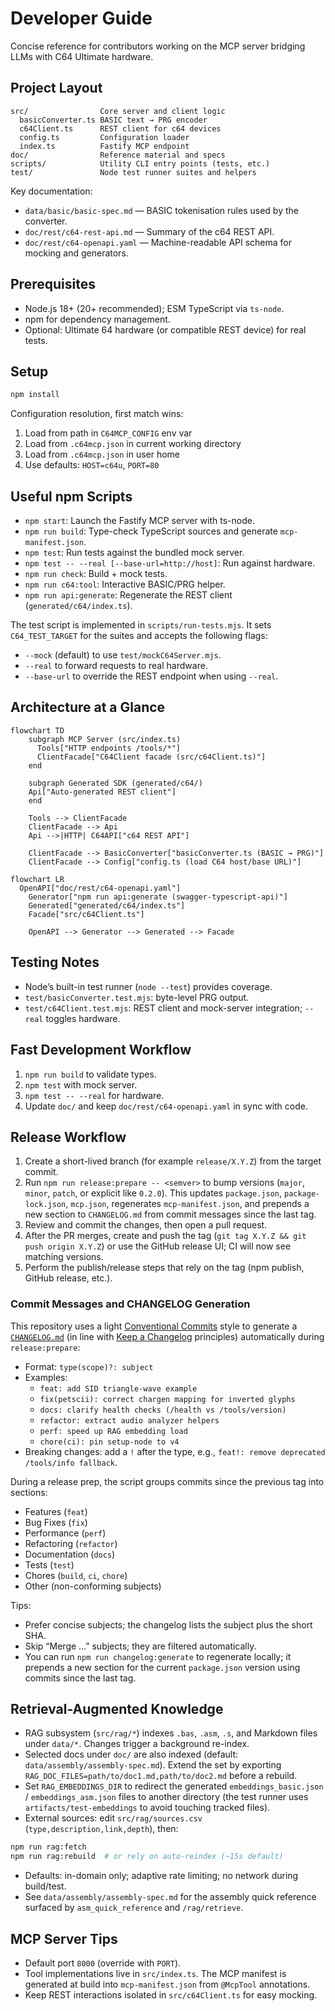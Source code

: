 # Developer Guide

Concise reference for contributors working on the MCP server bridging LLMs with C64 Ultimate hardware.

## Project Layout

```
src/                Core server and client logic
  basicConverter.ts BASIC text → PRG encoder
  c64Client.ts      REST client for c64 devices
  config.ts         Configuration loader
  index.ts          Fastify MCP endpoint
doc/                Reference material and specs
scripts/            Utility CLI entry points (tests, etc.)
test/               Node test runner suites and helpers
```

Key documentation:
- `data/basic/basic-spec.md` — BASIC tokenisation rules used by the converter.
- `doc/rest/c64-rest-api.md` — Summary of the c64 REST API.
- `doc/rest/c64-openapi.yaml` — Machine-readable API schema for mocking and generators.

## Prerequisites

- Node.js 18+ (20+ recommended); ESM TypeScript via `ts-node`.
- npm for dependency management.
- Optional: Ultimate 64 hardware (or compatible REST device) for real tests.

## Setup

```bash
npm install
```

Configuration resolution, first match wins:

1. Load from path in `C64MCP_CONFIG` env var
2. Load from `.c64mcp.json` in current working directory
3. Load from `.c64mcp.json` in user home
4. Use defaults: `HOST=c64u`, `PORT=80`

## Useful npm Scripts

- `npm start`: Launch the Fastify MCP server with ts-node.
- `npm run build`: Type-check TypeScript sources and generate `mcp-manifest.json`.
- `npm test`: Run tests against the bundled mock server.
- `npm test -- --real [--base-url=http://host]`: Run against hardware.
- `npm run check`: Build + mock tests.
- `npm run c64:tool`: Interactive BASIC/PRG helper.
- `npm run api:generate`: Regenerate the REST client (`generated/c64/index.ts`).

The test script is implemented in `scripts/run-tests.mjs`. It sets `C64_TEST_TARGET` for the suites and accepts the following flags:
- `--mock` (default) to use `test/mockC64Server.mjs`.
- `--real` to forward requests to real hardware.
- `--base-url` to override the REST endpoint when using `--real`.

## Architecture at a Glance

```mermaid
flowchart TD
    subgraph MCP Server (src/index.ts)
      Tools["HTTP endpoints /tools/*"]
      ClientFacade["C64Client facade (src/c64Client.ts)"]
    end

    subgraph Generated SDK (generated/c64/)
    Api["Auto-generated REST client"]
    end

    Tools --> ClientFacade
    ClientFacade --> Api
    Api -->|HTTP| C64API["c64 REST API"]

    ClientFacade --> BasicConverter["basicConverter.ts (BASIC → PRG)"]
    ClientFacade --> Config["config.ts (load C64 host/base URL)"]
```

```mermaid
flowchart LR
  OpenAPI["doc/rest/c64-openapi.yaml"]
    Generator["npm run api:generate (swagger-typescript-api)"]
    Generated["generated/c64/index.ts"]
    Facade["src/c64Client.ts"]

    OpenAPI --> Generator --> Generated --> Facade
```

## Testing Notes

- Node’s built-in test runner (`node --test`) provides coverage.
- `test/basicConverter.test.mjs`: byte-level PRG output.
- `test/c64Client.test.mjs`: REST client and mock-server integration; `--real` toggles hardware.

## Fast Development Workflow

1. `npm run build` to validate types.
2. `npm test` with mock server.
3. `npm test -- --real` for hardware.
4. Update `doc/` and keep `doc/rest/c64-openapi.yaml` in sync with code.

## Release Workflow

1. Create a short-lived branch (for example `release/X.Y.Z`) from the target commit.
2. Run `npm run release:prepare -- <semver>` to bump versions (`major`, `minor`, `patch`, or explicit like `0.2.0`). This updates `package.json`, `package-lock.json`, `mcp.json`, regenerates `mcp-manifest.json`, and prepends a new section to `CHANGELOG.md` from commit messages since the last tag.
3. Review and commit the changes, then open a pull request.
4. After the PR merges, create and push the tag (`git tag X.Y.Z && git push origin X.Y.Z`) or use the GitHub release UI; CI will now see matching versions.
5. Perform the publish/release steps that rely on the tag (npm publish, GitHub release, etc.).

### Commit Messages and CHANGELOG Generation

This repository uses a light [Conventional Commits](https://www.conventionalcommits.org) style to generate a [`CHANGELOG.md`](https://github.com/chrisgleissner/c64-mcp/blob/main/CHANGELOG.md) (in line with [Keep a Changelog](https://keepachangelog.com/) principles) automatically during `release:prepare`:

- Format: `type(scope)?: subject`
- Examples:
  - `feat: add SID triangle-wave example`
  - `fix(petscii): correct chargen mapping for inverted glyphs`
  - `docs: clarify health checks (/health vs /tools/version)`
  - `refactor: extract audio analyzer helpers`
  - `perf: speed up RAG embedding load`
  - `chore(ci): pin setup-node to v4`
- Breaking changes: add a `!` after the type, e.g., `feat!: remove deprecated /tools/info fallback`.

During a release prep, the script groups commits since the previous tag into sections:

- Features (`feat`)
- Bug Fixes (`fix`)
- Performance (`perf`)
- Refactoring (`refactor`)
- Documentation (`docs`)
- Tests (`test`)
- Chores (`build`, `ci`, `chore`)
- Other (non-conforming subjects)

Tips:

- Prefer concise subjects; the changelog lists the subject plus the short SHA.
- Skip “Merge …” subjects; they are filtered automatically.
- You can run `npm run changelog:generate` to regenerate locally; it prepends a new section for the current `package.json` version using commits since the last tag.

## Retrieval-Augmented Knowledge

- RAG subsystem (`src/rag/*`) indexes `.bas`, `.asm`, `.s`, and Markdown files under `data/*`. Changes trigger a background re-index.
- Selected docs under `doc/` are also indexed (default: `data/assembly/assembly-spec.md`). Extend the set by exporting `RAG_DOC_FILES=path/to/doc1.md,path/to/doc2.md` before a rebuild.
- Set `RAG_EMBEDDINGS_DIR` to redirect the generated `embeddings_basic.json` / `embeddings_asm.json` files to another directory (the test runner uses `artifacts/test-embeddings` to avoid touching tracked files).
- External sources: edit `src/rag/sources.csv` (`type,description,link,depth`), then:

```bash
npm run rag:fetch
npm run rag:rebuild  # or rely on auto-reindex (~15s default)
```

- Defaults: in-domain only; adaptive rate limiting; no network during build/test.
- See `data/assembly/assembly-spec.md` for the assembly quick reference surfaced by `asm_quick_reference` and `/rag/retrieve`.

## MCP Server Tips

- Default port `8000` (override with `PORT`).
- Tool implementations live in `src/index.ts`. The MCP manifest is generated at build into `mcp-manifest.json` from `@McpTool` annotations.
- Keep REST interactions isolated in `src/c64Client.ts` for easy mocking.
